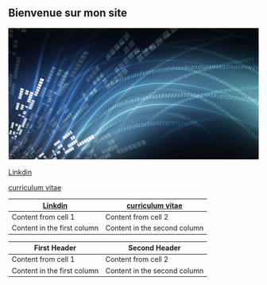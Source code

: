 ## Bienvenue sur mon site

![GitHub Logo](/osi-datenstrom-t.jpg)

[Linkdin](https://www.linkedin.com/in/olivier-fransois-0a65361a9/)

[curriculum vitae](/cv2020.pdf)

 [Linkdin](https://www.linkedin.com/in/olivier-fransois-0a65361a9/)|  [curriculum vitae](/cv2020.pdf)  
------------ | -------------    
Content from cell 1 | Content from cell 2
Content in the first column | Content in the second column

First Header | Second Header   
------------ | -------------    
Content from cell 1 | Content from cell 2
Content in the first column | Content in the second column
